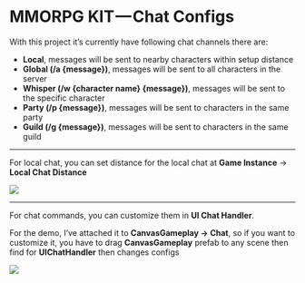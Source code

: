 # MMORPG KIT — Chat Configs

With this project it’s currently have following chat channels there are:

*   **Local**, messages will be sent to nearby characters within setup distance
*   **Global (/a {message})**, messages will be sent to all characters in the server
*   **Whisper (/w {character name} {message})**, messages will be sent to the specific character
*   **Party (/p {message})**, messages will be sent to characters in the same party
*   **Guild (/g {message})**, messages will be sent to characters in the same guild

* * *

For local chat, you can set distance for the local chat at **Game Instance** -> **Local Chat Distance**

![](https://cdn-images-1.medium.com/max/1600/1*6Nt_N7I-ycnACulVsJJX1A.png)

* * *

For chat commands, you can customize them in **UI Chat Handler**.

For the demo, I’ve attached it to **CanvasGameplay -> Chat**, so if you want to customize it, you have to drag **CanvasGameplay** prefab to any scene then find for **UIChatHandler** then changes configs

![](https://cdn-images-1.medium.com/max/1600/1*1xb60jN5hJzXry6lnVOO6g.png)
<!--stackedit_data:
eyJoaXN0b3J5IjpbLTIzNDQyNDc2MV19
-->
